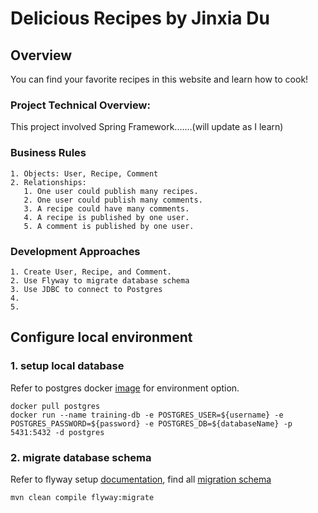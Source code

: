 # Delicious Recipes by Jinxia Du
## Overview
You can find your favorite recipes in this website and learn how to cook!

### Project Technical Overview:
This project involved Spring Framework.......(will update as I learn)
### Business Rules
    1. Objects: User, Recipe, Comment
    2. Relationships:
       1. One user could publish many recipes.
       2. One user could publish many comments.
       3. A recipe could have many comments.
       4. A recipe is published by one user.
       5. A comment is published by one user.
### Development Approaches
    1. Create User, Recipe, and Comment.
    2. Use Flyway to migrate database schema
    3. Use JDBC to connect to Postgres
    4.
    5.
    
## Configure local environment
### 1. setup local database
Refer to postgres docker [image](https://hub.docker.com/_/postgres) for environment option.
```
docker pull postgres
docker run --name training-db -e POSTGRES_USER=${username} -e POSTGRES_PASSWORD=${password} -e POSTGRES_DB=${databaseName} -p 5431:5432 -d postgres
```
### 2. migrate database schema
Refer to flyway setup [documentation](https://flywaydb.org/documentation/), find all [migration schema](/src/main/resources/db/migration)
```
mvn clean compile flyway:migrate
```
